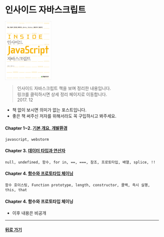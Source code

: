 인사이드 자바스크립트
===
<img width="30%" height="30%" src="../img/insideJS.jpg"></img>

>인사이드 자바스크립트 책을 보며 정리한 내용입니다.<br/>
>링크를 클릭하시면 상세 정리 페이지로 이동합니다. <br/>
> 2017. 12 <br/>

* 책 없이 보시면 의미가 없는 포스트입니다.
* 좋은 책 써주신 저자를 위해서라도 꼭 구입하시고 봐주세요.

#### Chapter 1~2. [기본 개요, 개발환경](http://1ilsang.blog.me/221170343567)
```
javascript, webstorm
```
#### Chapter 3. [데이터 타입과 연산자](http://1ilsang.blog.me/221170898076)
```
null, undefined, 함수, for in, ==, ===, 참조, 프로토타입, 배열, splice, !!
```
#### Chapter 4. [함수와 프로토타입 체이닝](http://1ilsang.blog.me/221173491878)
```
함수 호이스팅, Function prototype, length, constructor, 콜백, 즉시 실행, this, that
```
#### Chapter 4. 함수와 프로토타입 체이닝
- 이후 내용은 비공개

- - -
#### [뒤로 가기](./../../..)
